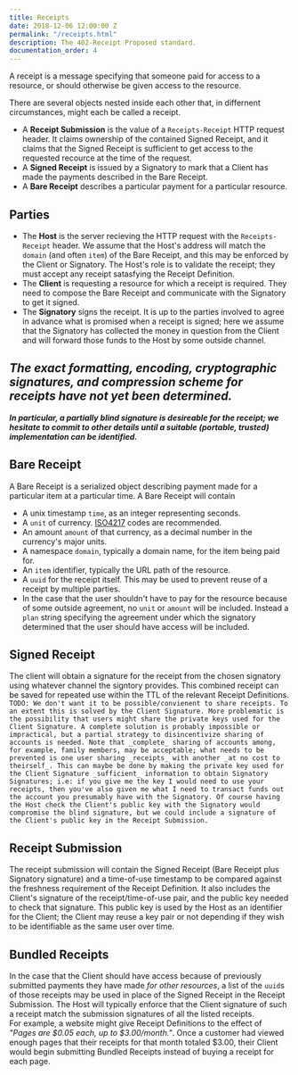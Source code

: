 ```yaml
---
title: Receipts
date: 2018-12-06 12:00:00 Z
permalink: "/receipts.html"
description: The 402-Receipt Proposed standard.
documentation_order: 4
---
```


A receipt is a message specifying that someone paid for access to a resource, or should otherwise be given access to the resource.

There are several objects nested inside each other that, in differnent circumstances, might each be called a receipt.

- A **Receipt Submission** is the value of a `Receipts-Receipt` HTTP request header. It claims ownership of the contained Signed Receipt, and it claims that the Signed Receipt is sufficient to get access to the requested recource at the time of the request.
- A **Signed Receipt** is issued by a Signatory to mark that a Client has made the payments described in the Bare Receipt.
- A **Bare Receipt** describes a particular payment for a particular resource.

## Parties
- The **Host** is the server recieving the HTTP request with the `Receipts-Receipt` header. We assume that the Host's address will match the `domain` (and often `item`) of the Bare Receipt, and this may be enforced by the Client or Signatory. The Host's role is to validate the receipt; they must accept any receipt satasfying the Receipt Definition. 
- The **Client** is requesting a resource for which a receipt is required. They need to compose the Bare Receipt and communicate with the Signatory to get it signed.
- The **Signatory** signs the receipt. It is up to the parties involved to agree in advance what is promised when a receipt is signed; here we assume that the Signatory has collected the money in question from the Client and will forward those funds to the Host by some outside channel.

## _The exact formatting, encoding, cryptographic signatures, and compression scheme for receipts have not yet been determined._
_**In particular, a partially blind signature is desireable for the receipt; we hesitate to commit to other details until a suitable (portable, trusted) implementation can be identified.**_

## Bare Receipt
A Bare Receipt is a serialized object describing payment made for a particular item at a particular time. A Bare Receipt will contain

- A unix timestamp `time`, as an integer representing seconds.
- A `unit` of currency. [ISO4217](https://en.wikipedia.org/wiki/ISO_4217) codes are recommended. 
- An amount `amount` of that currency, as a decimal number in the currency's major units.
- A namespace `domain`, typically a domain name, for the item being paid for.
- An `item` identifier, typically the URL path of the resource.
- A `uuid` for the receipt itself. This may be used to prevent reuse of a receipt by multiple parties.
- In the case that the user shouldn't have to pay for the resource because of some outside agreement, no `unit` or `amount` will be included. Instead a `plan` string specifying the agreement under which the signatory determined that the user should have access will be included.

## Signed Receipt
The client will obtain a signature for the receipt from the chosen signatory using whatever channel the signtory provides. This combined receipt can be saved for repeated use within the TTL of the relevant Receipt Definitions.  
`TODO: We don't want it to be possible/convienent to share receipts. To an extent this is solved by the Client Signature. More problematic is the possibility that users might share the private keys used for the Client Signature. A complete solution is probably impossible or impractical, but a partial strategy to disincentivize sharing of accounts is needed. Note that _complete_ sharing of accounts among, for example, family members, may be acceptable; what needs to be prevented is one user sharing _receipts_ with another _at no cost to theirself_. This can maybe be done by making the private key used for the Client Signature _sufficient_ information to obtain Signatory Signatures; i.e: if you give me the key I would need to use your receipts, then you've also given me what I need to transact funds out the account you presumably have with the Signatory. Of course having the Host check the Client's public key with the Signatory would compromise the blind signature, but we could include a signature of the Client's public key in the Receipt Submission.`

## Receipt Submission
The receipt submission will contain the Signed Receipt (Bare Receipt plus Signatory signature) and a time-of-use timestamp to be compared against the freshness requirement of the Receipt Definition. It also includes the Client's signature of the receipt/time-of-use pair, and the public key needed to check that signature. This public key is used by the Host as an identifier for the Client; the Client may reuse a key pair or not depending if they wish to be identifiable as the same user over time.

## Bundled Receipts
In the case that the Client should have access because of previously submitted payments they have made _for other resources_, a list of the `uuid`s of those receipts may be used in place of the Signed Receipt in the Receipt Submission. The Host will typically enforce that the Client signature of such a receipt match the submission signatures of all the listed receipts.  
For example, a website might give Receipt Definitions to the effect of _"Pages are \$0.05 each, up to \$3.00/month."_. Once a customer had viewed enough pages that their receipts for that month totaled \$3.00, their Client would begin submitting Bundled Receipts instead of buying a receipt for each page. 

